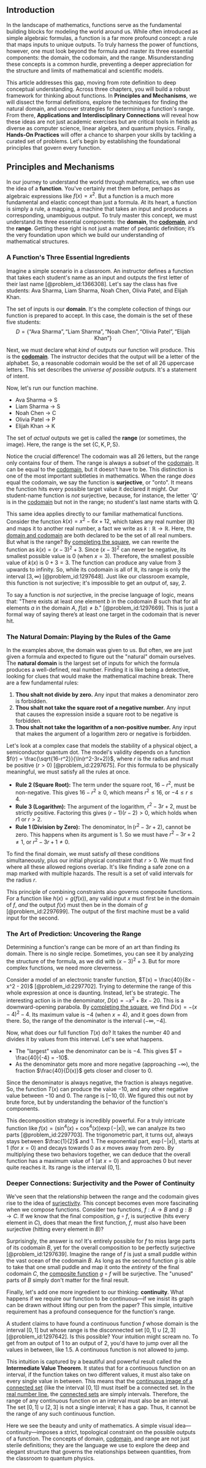 ## Introduction
In the landscape of mathematics, functions serve as the fundamental building blocks for modeling the world around us. While often introduced as simple algebraic formulas, a function is a far more profound concept: a rule that maps inputs to unique outputs. To truly harness the power of functions, however, one must look beyond the formula and master its three essential components: the domain, the codomain, and the range. Misunderstanding these concepts is a common hurdle, preventing a deeper appreciation for the structure and limits of mathematical and scientific models.

This article addresses this gap, moving from rote definition to deep conceptual understanding. Across three chapters, you will build a robust framework for thinking about functions. In **Principles and Mechanisms**, we will dissect the formal definitions, explore the techniques for finding the natural domain, and uncover strategies for determining a function's range. From there, **Applications and Interdisciplinary Connections** will reveal how these ideas are not just academic exercises but are critical tools in fields as diverse as computer science, linear algebra, and quantum physics. Finally, **Hands-On Practices** will offer a chance to sharpen your skills by tackling a curated set of problems. Let's begin by establishing the foundational principles that govern every function.

## Principles and Mechanisms

In our journey to understand the world through mathematics, we often use the idea of a **function**. You've certainly met them before, perhaps as algebraic expressions like $f(x) = x^2$. But a function is a much more fundamental and elastic concept than just a formula. At its heart, a function is simply a rule, a mapping, a machine that takes an input and produces a corresponding, unambiguous output. To truly master this concept, we must understand its three essential components: the **domain**, the **[codomain](@article_id:138842)**, and the **range**. Getting these right is not just a matter of pedantic definition; it’s the very foundation upon which we build our understanding of mathematical structures.

### A Function's Three Essential Ingredients

Imagine a simple scenario in a classroom. An instructor defines a function that takes each student's name as an input and outputs the first letter of their last name [@problem_id:1366308]. Let's say the class has five students: Ava Sharma, Liam Sharma, Noah Chen, Olivia Patel, and Elijah Khan.

The set of inputs is our **domain**. It's the complete collection of things our function is prepared to accept. In this case, the domain is the set of these five students:
$$
D = \{ \text{“Ava Sharma”}, \text{“Liam Sharma”}, \text{“Noah Chen”}, \text{“Olivia Patel”}, \text{“Elijah Khan”} \}
$$

Next, we must declare what *kind* of outputs our function will produce. This is the **[codomain](@article_id:138842)**. The instructor decides that the output will be a letter of the alphabet. So, a reasonable codomain would be the set of all 26 uppercase letters. This set describes the *universe of possible outputs*. It's a statement of intent.

Now, let's run our function machine.
- Ava Sharma $\to$ S
- Liam Sharma $\to$ S
- Noah Chen $\to$ C
- Olivia Patel $\to$ P
- Elijah Khan $\to$ K

The set of *actual* outputs we get is called the **range** (or sometimes, the image). Here, the range is the set $\{ \text{C}, \text{K}, \text{P}, \text{S} \}$.

Notice the crucial difference! The codomain was all 26 letters, but the range only contains four of them. The range is always a *subset* of the [codomain](@article_id:138842). It can be equal to the [codomain](@article_id:138842), but it doesn't have to be. This distinction is one of the most important subtleties in mathematics. When the range *does* equal the codomain, we say the function is **surjective**, or "onto". It means the function hits every possible target value it declared it might. Our student-name function is *not* surjective, because, for instance, the letter 'Q' is in the [codomain](@article_id:138842) but not in the range; no student's last name starts with Q.

This same idea applies directly to our familiar mathematical functions. Consider the function $k(x) = x^2 - 6x + 12$, which takes any real number ($\mathbb{R}$) and maps it to another real number, a fact we write as $k: \mathbb{R} \to \mathbb{R}$. Here, the [domain and codomain](@article_id:158806) are both declared to be the set of all real numbers. But what is the range? By [completing the square](@article_id:264986), we can rewrite the function as $k(x) = (x-3)^2 + 3$. Since $(x-3)^2$ can never be negative, its smallest possible value is $0$ (when $x=3$). Therefore, the smallest possible value of $k(x)$ is $0+3=3$. The function can produce any value from $3$ upwards to infinity. So, while its codomain is all of $\mathbb{R}$, its range is only the interval $[3, \infty)$ [@problem_id:1297648]. Just like our classroom example, this function is not surjective; it's impossible to get an output of, say, $2$.

To say a function is *not* surjective, in the precise language of logic, means that: "There exists at least one element $b$ in the codomain $B$ such that for all elements $a$ in the domain $A$, $f(a) \neq b$." [@problem_id:1297669]. This is just a formal way of saying there’s at least one target in the codomain that is never hit.

### The Natural Domain: Playing by the Rules of the Game

In the examples above, the domain was given to us. But often, we are just given a formula and expected to figure out the "natural" domain ourselves. The **natural domain** is the largest set of inputs for which the formula produces a well-defined, real number. Finding it is like being a detective, looking for clues that would make the mathematical machine break. There are a few fundamental rules:

1.  **Thou shalt not divide by zero.** Any input that makes a denominator zero is forbidden.
2.  **Thou shalt not take the square root of a negative number.** Any input that causes the expression inside a square root to be negative is forbidden.
3.  **Thou shalt not take the logarithm of a non-positive number.** Any input that makes the argument of a logarithm zero or negative is forbidden.

Let's look at a complex case that models the stability of a physical object, a semiconductor quantum dot. The model's validity depends on a function $f(r) = \frac{\sqrt{16-r^2}}{\ln(r^2-3r+2)}$, where $r$ is the radius and must be positive ($r > 0$) [@problem_id:2297675]. For this formula to be physically meaningful, we must satisfy all the rules at once.

- **Rule 2 (Square Root):** The term under the square root, $16-r^2$, must be non-negative. This gives $16-r^2 \ge 0$, which means $r^2 \le 16$, or $-4 \le r \le 4$.
- **Rule 3 (Logarithm):** The argument of the logarithm, $r^2-3r+2$, must be strictly positive. Factoring this gives $(r-1)(r-2) > 0$, which holds when $r  1$ or $r > 2$.
- **Rule 1 (Division by Zero):** The denominator, $\ln(r^2-3r+2)$, cannot be zero. This happens when its argument is $1$. So we must have $r^2-3r+2 \neq 1$, or $r^2-3r+1 \neq 0$.

To find the final domain, we must satisfy *all* these conditions simultaneously, plus our initial physical constraint that $r > 0$. We must find where all these allowed regions overlap. It's like finding a safe zone on a map marked with multiple hazards. The result is a set of valid intervals for the radius $r$.

This principle of combining constraints also governs composite functions. For a function like $h(x) = g(f(x))$, any valid input $x$ must first be in the domain of $f$, *and* the output $f(x)$ must then be in the domain of $g$ [@problem_id:2297699]. The output of the first machine must be a valid input for the second.

### The Art of Prediction: Uncovering the Range

Determining a function's range can be more of an art than finding its domain. There is no single recipe. Sometimes, you can see it by analyzing the structure of the formula, as we did with $(x-3)^2+3$. But for more complex functions, we need more cleverness.

Consider a model of an electronic transfer function, $T(x) = \frac{40}{8x - x^2 - 20}$ [@problem_id:2297702]. Trying to determine the range of this whole expression at once is daunting. Instead, let's be strategic. The interesting action is in the denominator, $D(x) = -x^2 + 8x - 20$. This is a downward-opening parabola. By [completing the square](@article_id:264986), we find $D(x) = -(x-4)^2 - 4$. Its maximum value is $-4$ (when $x=4$), and it goes down from there. So, the range of the denominator is the interval $(-\infty, -4]$.

Now, what does our full function $T(x)$ do? It takes the number 40 and divides it by values from this interval. Let's see what happens.
- The "largest" value the denominator can be is $-4$. This gives $T = \frac{40}{-4} = -10$.
- As the denominator gets more and more negative (approaching $-\infty$), the fraction $\frac{40}{D(x)}$ gets closer and closer to $0$.

Since the denominator is always negative, the fraction is always negative. So, the function $T(x)$ can produce the value $-10$, and any other negative value between $-10$ and $0$. The range is $[-10, 0)$. We figured this out not by brute force, but by understanding the behavior of the function's components.

This decomposition strategy is incredibly powerful. For a truly intricate function like $f(x) = (\sin^4(x) + \cos^4(x)) \exp(-|x|)$, we can analyze its two parts [@problem_id:2297703]. The trigonometric part, it turns out, always stays between $\frac{1}{2}$ and $1$. The exponential part, $\exp(-|x|)$, starts at $1$ (for $x=0$) and decays towards $0$ as $x$ moves away from zero. By multiplying these two behaviors together, we can deduce that the overall function has a maximum value of $1$ (at $x=0$) and approaches $0$ but never quite reaches it. Its range is the interval $(0, 1]$.

### Deeper Connections: Surjectivity and the Power of Continuity

We've seen that the relationship between the range and the codomain gives rise to the idea of [surjectivity](@article_id:148437). This concept becomes even more fascinating when we compose functions. Consider two functions, $f: A \to B$ and $g: B \to C$. If we know that the final composition, $g \circ f$, is surjective (hits every element in $C$), does that mean the first function, $f$, must also have been surjective (hitting every element in $B$)?

Surprisingly, the answer is no! It's entirely possible for $f$ to miss large parts of its codomain $B$, yet for the overall composition to be perfectly surjective [@problem_id:1297639]. Imagine the range of $f$ is just a small puddle within the vast ocean of the codomain $B$. As long as the second function $g$ is able to take that one small puddle and map it onto the *entirety* of the final codomain $C$, the [composite function](@article_id:150957) $g \circ f$ will be surjective. The "unused" parts of $B$ simply don't matter for the final result.

Finally, let's add one more ingredient to our thinking: **continuity**. What happens if we require our function to be continuous—if we insist its graph can be drawn without lifting our pen from the paper? This simple, intuitive requirement has a profound consequence for the function's range.

A student claims to have found a continuous function $f$ whose domain is the interval $[0,1]$ but whose range is the disconnected set $[0,1] \cup [2,3]$ [@problem_id:1297642]. Is this possible? Your intuition might scream no. To get from an output of $1$ to an output of $2$, you'd have to jump over all the values in between, like $1.5$. A continuous function is not allowed to jump.

This intuition is captured by a beautiful and powerful result called the **Intermediate Value Theorem**. It states that for a continuous function on an interval, if the function takes on two different values, it must also take on every single value in between. This means that the [continuous image of a connected set](@article_id:148347) (like the interval $[0,1]$) must itself be a connected set. In the [real number line](@article_id:146792), the [connected sets](@article_id:135966) are simply intervals. Therefore, the range of any continuous function on an interval must also be an interval. The set $[0,1] \cup [2,3]$ is not a single interval; it has a gap. Thus, it cannot be the range of any such continuous function.

Here we see the beauty and unity of mathematics. A simple visual idea—continuity—imposes a strict, topological constraint on the possible outputs of a function. The concepts of domain, [codomain](@article_id:138842), and range are not just sterile definitions; they are the language we use to explore the deep and elegant structure that governs the relationships between quantities, from the classroom to quantum physics.